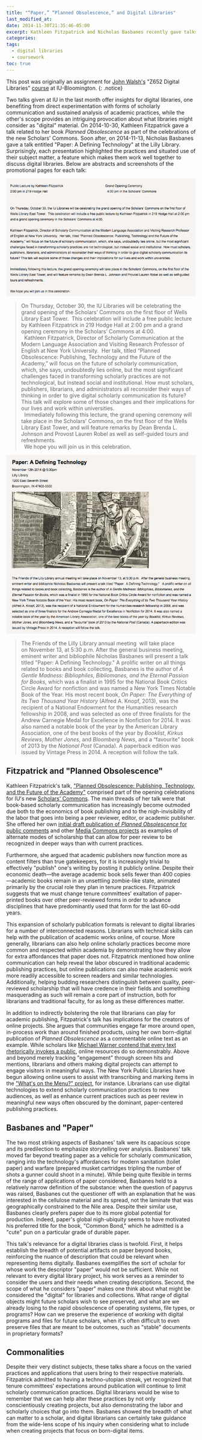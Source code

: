 ```yaml
---
title: "“Paper,” “Planned Obsolescence,” and Digital Libraries"
last_modified_at:
date: 2014-11-30T21:35:46-05:00
excerpt: Kathleen Fitzpatrick and Nicholas Basbanes recently gave talks touching on practices & situated uses of born-digital and cellulose-fiber materials, respectively. How can this inform digital libraries?
categories:
tags: 
  - digital libraries
  - coursework
toc: true
---
```


This post was originally an assignment for [John Walsh's](http://biblicon.org/about) "Z652 Digital Libraries" [course](http://www.soic.indiana.edu/graduate/courses/index.html?number=z652&department=ILS) at IU-Bloomington. 
{: .notice} 

Two talks given at IU in the last month offer insights for digital libraries, one benefiting from direct experimentation with forms of scholarly communication and sustained analysis of academic practices, while the other's scope provides an intriguing provocation about what libraries might consider as "digital" material. On 2014-10-30, Kathleen Fitzpatrick gave a talk related to her book *Planned Obsolescence* as part of the celebrations of the new Scholars' Commons. Soon after, on 2014-11-13, Nicholas Basbanes gave a talk entitled "Paper: A Defining Technology" at the Lilly Library. Surprisingly, each presentation highlighted the practices and situated use of their subject matter, a feature which makes them work well together to discuss digital libraries. Below are abstracts and screenshots of the promotional pages for each talk:  

![Fitzpatrick's talk](/assets/images/kathleen-fitzpatrick-announcement.png)  

> On Thursday, October 30, the IU Libraries will be celebrating the grand opening of the Scholars’ Commons on the first floor of Wells Library East Tower.  This celebration will include a free public lecture by Kathleen Fitzpatrick in 219 Hodge Hall at 2:00 pm and a grand opening ceremony in the Scholars’ Commons at 4:00.   
 
> Kathleen Fitzpatrick, Director of Scholarly Communication at the Modern Language Association and Visiting Research Professor of English at New York University.  Her talk, titled “Planned Obsolescence: Publishing, Technology and the Future of the Academy,” will focus on the future of scholarly communication, which, she says, undoubtedly lies online, but the most significant challenges faced in transforming scholarly practices are not technological, but instead social and institutional. How must scholars, publishers, librarians, and administrators all reconsider their ways of thinking in order to give digital scholarly communication its future? This talk will explore some of those changes and their implications for our lives and work within universities.  
 
> Immediately following this lecture, the grand opening ceremony will take place in the Scholars' Commons, on the first floor of the Wells Library East Tower, and will feature remarks by Dean Brenda L. Johnson and Provost Lauren Robel as well as self-guided tours and refreshments.   
 
> We hope you will join us in this celebration.  

![Basbanes' talk](/assets/images/nicholas-basbanes-paper-talk.png "title?")   

> The Friends of the Lilly Library annual meeting  will take place on November 13, at 5:30 p.m. After the general business meeting, eminent writer and bibliophile Nicholas Basbanes will present a talk titled "Paper: A Defining Technology." A prolific writer on all things related to books and book collecting, Basbanes is the author of *A Gentle Madness: Bibliophiles, Bibliomanes, and the Eternal Passion for Books*, which was a finalist in 1995 for the National Book Critics Circle Award for nonfiction and was named a New York Times Notable Book of the Year. His most recent book, *On Paper: The Everything of Its Two Thousand Year History* (Alfred A. Knopf, 2013), was the recipient of a National Endowment for the Humanities research fellowship in 2008, and was selected as one of three finalists for the Andrew Carnegie Medal for Excellence in Nonfiction for 2014. It was also named a notable book of the year by the American Library Association, one of the best books of the year by *Booklist*, *Kirkus Reviews*, *Mother Jones*, and *Bloomberg News*, and a “favourite” book of 2013 by the *National Post* (Canada). A paperback edition was issued by Vintage Press in 2014. A reception will follow the talk.

## Fitzpatrick and "Planned Obsolescence"   

Kathleen Fitzpatrick's talk, ["Planned Obsolescence: Publishing, Technology, and the Future of the Academy"](https://libraries.iub.edu/scholars-commons-grand-opening) comprised part of the opening celebrations for IU's new [Scholars' Commons](http://libraries.iub.edu/scholars-commons). The main threads of her talk were that book-based scholarly communication has increasingly become outmoded due both to the economics of book publishing and to the nigh-invisibility of the labor that goes into being a peer reviewer, editor, or academic publisher. She offered her own [initial draft publication of *Planned Obsolescence* for public comments](http://mcpress.media-commons.org/plannedobsolescence/) and other [Media Commons projects](http://mediacommons.futureofthebook.org/about-mediacommons) as examples of alternate modes of scholarship that can allow for peer review to be recognized in deeper ways than with current practices.   

Furthermore, she argued that academic publishers now function more as content filters than true gatekeepers, for it is increasingly trivial to effectively "publish" one's writing by posting it publicly online. Despite their economic death—the average academic book sells fewer than 400 copies—academic books remain in an unsettling zombie-like state, animated primarily by the crucial role they plan in tenure practices. Fitzpatrick suggests that we must change tenure committees' exaltation of paper-printed books over other peer-reviewed forms in order to advance disciplines that have predominantly used that form for the last 60-odd years.    

This expansion of scholarly publication formats is relevant to digital libraries for a number of interconnected reasons. Librarians with technical skills can help with the publication of academic works online, of course. More generally, librarians can also help online scholarly practices become more common and respected within academia by demonstrating how they allow for extra affordances that paper does not. Fitzpatrick mentioned how online communication can help reveal the labor obscured in traditional academic publishing practices, but online publications can also make academic work more readily accessible to screen readers and similar technologies. Additionally, helping budding researchers distinguish between quality, peer-reviewed scholarship that will have credence in their fields and something masquerading as such will remain a core part of instruction, both for librarians and traditional faculty, for as long as these differences matter.   

In addition to indirectly bolstering the role that librarians can play for academic publishing, Fitzpatrick's talk has implications for the creators of online projects. She argues that communities engage far more around open, in-process work than around finished products, using her own born-digital publication of *Planned Obsolescence* as a commentable online text as an example. While scholars like [Michael Warner contend that every text rhetorically invokes a public](https://www.worldcat.org/title/publics-and-counterpublics/oclc/47849465), online resources do so demonstrably. Above and beyond merely tracking "engagement" through screen hits and mentions, librarians and others making digital projects can attempt to engage visitors in meaningful ways. The New York Public Libraries have begun allowing online users to assist with transcribing and marking items in the ["What's on the Menu?" project](http://menus.nypl.org/), for instance. Librarians can use digital technologies to extend scholarly communication practices to new audiences, as well as enhance current practices such as peer review in meaningful new ways often obscured by the dominant, paper-centered publishing practices.     

## Basbanes and "Paper"

The two most striking aspects of Basbanes' talk were its capacious scope and its predilection to emphasize storytelling over analysis. Basbanes' talk moved far beyond treating paper as a vehicle for scholarly communication, ranging into the technology's affordances for modern sanitation (toilet paper) and warfare (prepared musket cartridges tripling the number of shots a gunner could shoot in a minute). While being quite flexible in terms of the range of applications of paper considered, Basbanes held to a relatively narrow definition of the substance: when the question of papyrus was raised, Basbanes cut the questioner off with an explanation that he was interested in the cellulose material and its spread, not the laminate that was geographically constrained to the Nile area. Despite their similar use, Basbanes clearly prefers paper due to its more global potential for production. Indeed, paper's global nigh-ubiquity seems to have motivated his preferred title for the book, "Common Bond," which he admitted is a "cute" pun on a particular grade of durable paper.   

This talk's relevance for a digital libraries class is twofold. First, it helps establish the breadth of potential artifacts on paper beyond books, reinforcing the nuance of description that could be relevant when representing items digitally. Basbanes exemplifies the sort of scholar for whose work the descriptor "paper" would not be sufficient. While not relevant to every digital library project, his work serves as a reminder to consider the users and their needs when creating descriptions. Second, the scope of what he considers "paper" makes one think about what might be considered the "digital" for libraries and collections. What range of digital objects might future scholars wish to see preserved, and what are we already losing to the rapid obsolescence of operating systems, file types, or programs? How can we preserve the experience of *working* with digital programs and files for future scholars, when it's often difficult to even preserve files that are meant to be outcomes, such as "stable" documents in proprietary formats?   

## Commonalities   

Despite their very distinct subjects, these talks share a focus on the varied practices and applications that users bring to their respective materials. Fitzpatrick admitted to having a techno-utopian streak, yet recognized that tenure committees' expectations around publication will continue to limit scholarly communication practices. Digital librarians would be wise to remember that we can help alter these practices by not only conscientiously creating projects, but also demonstrating the labor and scholarly choices that go into them. Basbanes showed the breadth of what can matter to a scholar, and digital librarians can certainly take guidance from the wide-lens scope of his inquiry when considering what to include when creating projects that focus on born-digital items.     